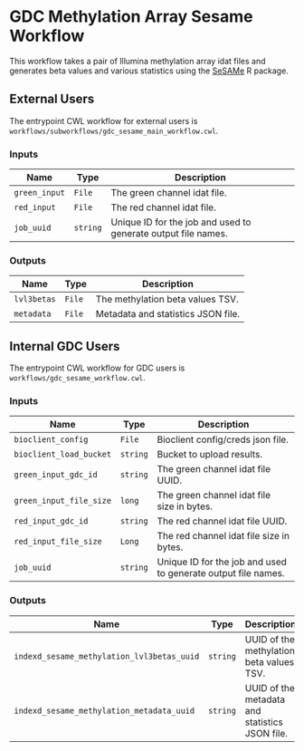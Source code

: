 # GDC Methylation Array Sesame Workflow

This workflow takes a pair of Illumina methylation array idat files and generates
beta values and various statistics using the [SeSAMe](https://www.bioconductor.org/packages/release/bioc/html/sesame.html)
R package.

## External Users

The entrypoint CWL workflow for external users is `workflows/subworkflows/gdc_sesame_main_workflow.cwl`.

### Inputs

| Name | Type | Description |
| ---- | ---- | ----------- |
| `green_input` | `File` | The green channel idat file. |
| `red_input` | `File` | The red channel idat file. |
| `job_uuid` | `string` | Unique ID for the job and used to generate output file names. |

### Outputs

| Name | Type | Description |
| ---- | ---- | ----------- |
| `lvl3betas` | `File` | The methylation beta values TSV. | 
| `metadata` | `File` | Metadata and statistics JSON file. |

## Internal GDC Users

The entrypoint CWL workflow for GDC users is `workflows/gdc_sesame_workflow.cwl`.

### Inputs

| Name | Type | Description |
| ---- | ---- | ----------- |
| `bioclient_config` | `File` | Bioclient config/creds json file. |
| `bioclient_load_bucket` | `string` | Bucket to upload results. |
| `green_input_gdc_id` | `string` | The green channel idat file UUID. |
| `green_input_file_size` | `long` | The green channel idat file size in bytes. |
| `red_input_gdc_id` | `string` | The red channel idat file UUID. |
| `red_input_file_size` | `Long` | The red channel idat file size in bytes. |
| `job_uuid` | `string` | Unique ID for the job and used to generate output file names. |

### Outputs

| Name | Type | Description |
| ---- | ---- | ----------- |
| `indexd_sesame_methylation_lvl3betas_uuid` | `string` | UUID of the methylation beta values TSV. | 
| `indexd_sesame_methylation_metadata_uuid` | `string` | UUID of the metadata and statistics JSON file. |
